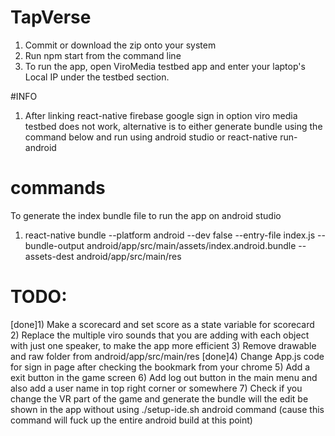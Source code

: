 # TapVerse
1) Commit or download the zip onto your system
2) Run npm start from the command line
3) To run the app, open ViroMedia testbed app and enter your laptop's Local IP under the testbed section.

#INFO
1) After linking react-native firebase google sign in option viro media testbed does not work, alternative is to either generate bundle using the command below and run using android studio or react-native run-android

# commands
To generate the index bundle file to run the app on android studio<br>
1) react-native bundle --platform android --dev false --entry-file index.js --bundle-output android/app/src/main/assets/index.android.bundle --assets-dest android/app/src/main/res 


# TODO: 
[done]1) Make a scorecard and set score as a state variable for scorecard
2) Replace the multiple viro sounds that you are adding with each object with just one speaker, to make the app more efficient
3) Remove drawable and raw folder from android/app/src/main/res
[done]4) Change App.js code for sign in page after checking the bookmark from your chrome
5) Add a exit button in the game screen
6) Add log out button in the main menu and also add a user name in top right corner or somewhere
7) Check if you change the VR part of the game and generate the bundle will the edit be shown in the app without using ./setup-ide.sh android command (cause this command will fuck up the entire android build at this point)

